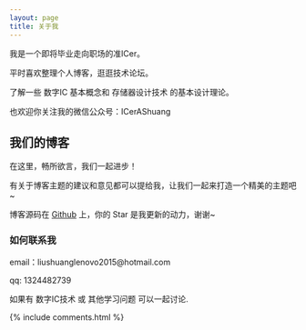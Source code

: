 ```yaml
---
layout: page
title: 关于我 
---
```


我是一个即将毕业走向职场的准ICer。
<p>
平时喜欢整理个人博客，逛逛技术论坛。
<p>
了解一些 数字IC 基本概念和 存储器设计技术 的基本设计理论。
<p>
也欢迎你关注我的微信公众号：ICerAShuang

<p>

<h2> 我们的博客 </h2>  

<p>

在这里，畅所欲言，我们一起进步！

<p>

有关于博客主题的建议和意见都可以提给我，让我们一起来打造一个精美的主题吧~ 

<p> 

博客源码在 <a target="_blank" href='https://github.com/sliu0827/sliu0827.github.io'>Github</a> 上，你的 Star 是我更新的动力，谢谢~

<p> 

<p> 

<p> 


<h3> 如何联系我 </h3>  

<p> 
email：liushuanglenovo2015@hotmail.com      
<p> 
qq: 1324482739     
<p> 
如果有 数字IC技术 或 其他学习问题 可以一起讨论.
<p> 


{% include comments.html %}

